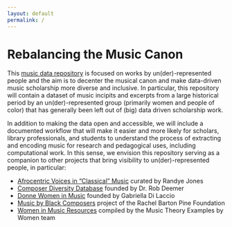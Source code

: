 ```yaml
---
layout: default
permalink: /
---
```


# Rebalancing the Music Canon

This [music data repository](https://github.com/annakijas1/rebalancing-music-canon) is focused on works by un(der)-represented people and the aim is to decenter the musical canon and make data-driven music scholarship more diverse and inclusive. In particular, this repository will contain a dataset of music incipits and excerpts from a large historical period by an un(der)-represented group (primarily women and people of color) that has generally been left out of (big) data driven scholarship work.

In addition to making the data open and accessible, we will include a documented workflow that will make it easier and more likely for scholars, library professionals, and students to understand the process of extracting and encoding music for research and pedagogical uses, including computational work. In this sense, we envision this repository serving as a companion to other projects that bring visibility to un(der)-represented people, in particular:
- [Afrocentric Voices in “Classical” Music](http://afrovoices.com/collections/) curated by Randye Jones
- [Composer Diversity Database](https://composerdiversity.com) founded by Dr. Rob Deemer
- [Donne Women in Music](http://www.drama-musica.com/Donne.html) founded by Gabriella Di Laccio
- [Music by Black Composers](https://www.musicbyblackcomposers.org/) project of the Rachel Barton Pine Foundation
- [Women in Music Resources](https://musictheoryexamplesbywomen.com/women-in-music-resources/) compiled by the Music Theory Examples by Women team
